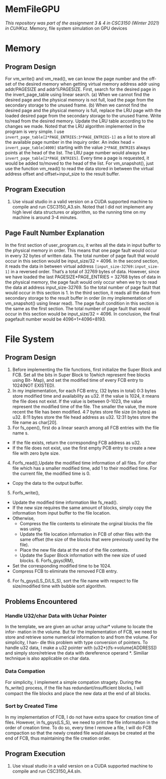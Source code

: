 # MemFileGPU
*This repository was part of the assignment 3 & 4 in CSC3150 (Winter 2021) in CUHKsz.*
 Memory, file system simulation on GPU devices

# Memory
## Program Design
For vm_write() and vm_read(), we can know the page number and the off- set of the desired memory when getting virtual memory address addr using addr/PAGESIZE and addr%PAGESIZE.
First, search for the desired page in the invert_page_table using linear search.
(a) When we cannot find the desired page and the physical memory is not full, load the page from the secondary storage to the unused frame.
(b) When we cannot find the desired page and the physical memory is full, replace the LRU page with the loaded desired page from the secondary storage to the unused frame.
Write to/read from the desired memory.
Update the LRU table according to the changes we made. Noted that the LRU algorithm implemented in the program is very simple.
I use `invert_page_table[2*PAGE_ENTRIES:3*PAGE_ENTRIES-1]` as a list to store all the available page number in the inquiry order. An index head = `invert_page_table[4000]` starting with the value `2*PAGE_ENTRIES` always points at the head of the list. The LRU page number would always be `invert_page_table[2*PAGE_ENTRIES]`. Every time a page is requested, it would be added to/moved to the head of the list.
For vm_snapshot(), just use the function vm_read() to read the data stored in between the virtual address offset and offset+input_size to the result buffer.
## Program Execution
1. Use visual studio in a valid version on a CUDA supported machine to compile and run CSC3150_A3.sln. Noted that I did not implement any high level data structures or algorithm, so the running time on my machine is around 3-4 minutes.
## Page Fault Number Explanation
In the first section of user_program.cu, it writes all the data in input buffer to the physical memory in order. This means that one page fault would occur in every 32 bytes of written data. The total number of page fault that would occur in this section would be input_size/32 = 4096.
In the second section, it reads the data in between virtual address `[input_size-32769:input_size-1]` in a reversed order. That’s a total of 32769 bytes of data. However, since we have loaded the last PAGESIZE*PAGE_ENTRIES = 32768 bytes of data in the physical memory, the page fault would only occur when we try to read the data at address input_size-32769. So the total number of page fault that would occur in this section is 1.
In the third section, it reads all the data from secondary storage to the result buffer in order (in my implementation of vm_snapshot() using linear read). The page fault condition in this section is the same as the first section. The total number of page fault that would occur in this section would be input_size/32 = 4096.
In conclusion, the final pagefault number would be 4096+1+4096=8193.
# File System
## Program Design
1. Before implementing the file functions, first initialize the Super Block and FCB. Set all the bits in Super Block to 1(which represent free blocks using Bit- Map), and set the modified time of every FCB entry to 1024(NOT EXISTED).
2. In my implementation, for each FCB entry, (32 bytes in total)
0:3 bytes store modified time and availability as u32. If the value is 1024, it means the file does not exist. If the value is between 0-1023, the value represent the modified time of the file. The smaller the value, the more recent the file has been modified.
4:7 bytes store file size (in bytes) as u32. 8:11 bytes store the file head address as u32.
12:31 bytes store the file name as char[20].
3. For fs_open(), first do a linear search among all FCB entries with the file
name s.
- If the file exists, return the corresponding FCB address as u32.
- If the file does not exist, use the first empty PCB entry to create a new file with zero byte size.
4. Forfs_read(),Update the modified time information of all files. For other file which has a smaller modified time, add 1 to their modified time. For the current file, the modified time is 0.
- Copy the data to the output buffer. 
5. Forfs_write(),
- Update the modified time information like fs_read().
- If the new size requires the same amount of blocks, simply copy the
information from input buffer to the file location.
- Otherwise,
  - Compress the file contents to eliminate the orginal blocks the file was using.
  - Update the file location information in FCB of other files with the same offset (the size of the blocks that were previously used by the file).
  - Place the new file data at the end of the file contents.
  - Update the Super Block information with the new size of used blocks. 6. Forfs_gsys(RM),
- Set the corresponding modified time to be 1024.
- Compress FCB to eliminate the removed FCB entry.
6. For fs_gsys(LS_D/LS_S), sort the file name with respect to file size/modified time with bubble sort algorithm.
## Problems Encountered
### Handle U32/char Data with Uchar Pointer
In the template, we are given an uchar array uchar* volume to locate the infor- mation in the volume. But for the implementation of FCB, we need to store and retrieve some numerical information to and from the volume. For simplicity, I han- dle this problem with type conversion of pointers. To handle u32 data, I make a u32 pointer with (u32*)(fs->volume[ADDRESS]) and simply store/retrieve the data with dereference operand *. Similiar technique is also applicable on char data.
### Data Compation
For simplicity, I implement a simple compation stragety. During the fs_write() process, if the file has redundant/insuﬀicient blocks, I will compact the file blocks and place the new data at the end of all blocks.
### Sort by Created Time
In my implementation of FCB, I do not have extra space for creation time of files. However, in fs_gsys(LS_S), we need to print the file information in the order of creation time. To do so, every time I remove a file, I will do FCB compaction so that the newly created file would always be created at the end of FCB, thus maintaining the file creation order.
## Program Execution
1. Use visual studio in a valid version on a CUDA supported machine to compile and run CSC3150_A4.sln.
